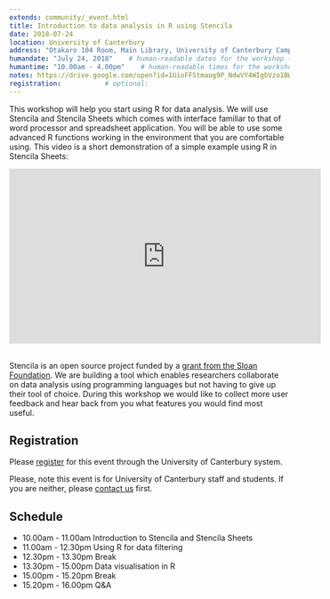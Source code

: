 ```yaml
---
extends: community/_event.html
title: Introduction to data analysis in R using Stencila
date: 2018-07-24
location: University of Canterbury    
address: "Otakaro 104 Room, Main Library, University of Canterbury Campus, Christchurch"      
humandate: "July 24, 2018"    # human-readable dates for the workshop (e.g., "Feb 17-18, 2020")
humantime: "10.00am - 4.00pm"    # human-readable times for the workshop (e.g., "9:00 am - 4:30 pm")
notes: https://drive.google.com/open?id=1UioFFStmaog9P_NdwVY4WIgbVzo1BWcQH68RGYPJTLM         # optional: URL for the workshop collaborative notes, e.g. an Etherpad or Google Docs document
registration:           # optional:
---
```


This workshop will help you start using R for data analysis. We will use  Stencila and Stencila Sheets which comes with interface familiar to that of word
processor and spreadsheet application. You will be able to use some advanced R functions working in the environment that you are comfortable using.
This video is a short demonstration of a simple example using R in Stencila Sheets:

<iframe width="560" height="315" src="https://www.youtube.com/embed/DPz4VA4BRjM?rel=0" frameborder="0" allow="autoplay; encrypted-media" allowfullscreen></iframe>

<br/>
<br/>

Stencila is an open source project funded by a [grant from the Sloan Foundation](http://stenci.la/blog/sloan-grant/). We are building a tool which enables researchers collaborate on data analysis using programming languages but not having to give up their tool of choice. During this workshop we would like to collect more user feedback and hear back from you what features you would find most useful.

## Registration

Please <a href="https://canterbury.libcal.com/event/4291250">register</a> for this event through the University of Canterbury system.

Please, note this event is for University of Canterbury staff and students. If you are neither, please
<a href="mailto:hello@stenci.la">contact us</a> first.   

## Schedule

* 10.00am - 11.00am Introduction to Stencila and Stencila Sheets
* 11.00am - 12.30pm Using R for data filtering
* 12.30pm - 13.30pm Break
* 13.30pm - 15.00pm Data visualisation in R
* 15.00pm - 15.20pm Break
* 15.20pm - 16.00pm Q&A
